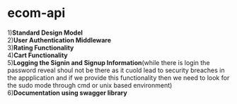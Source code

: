 # ecom-api
1)<b>Standard Design Model</b><br/>
2)<b>User Authentication Middleware</b><br/>
3)<b>Rating Functionality</b><br/>
4)<b>Cart Functionality</b><br/>
5)<b>Logging the Signin and Signup Information</b>(while there is login the password reveal shoul not be there as it cuold lead to security breaches in the appplication and if we provide this functionality then we need to look for the sudo mode through cmd or unix based environment)<br/>
6)<b>Documentation using swagger library</b><br/>
